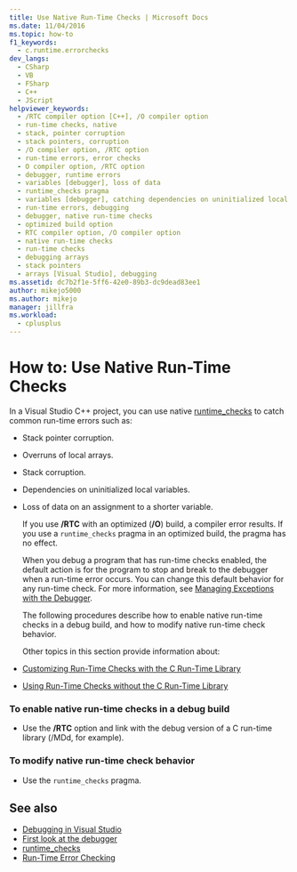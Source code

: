 ```yaml
---
title: Use Native Run-Time Checks | Microsoft Docs
ms.date: 11/04/2016
ms.topic: how-to
f1_keywords: 
  - c.runtime.errorchecks
dev_langs: 
  - CSharp
  - VB
  - FSharp
  - C++
  - JScript
helpviewer_keywords: 
  - /RTC compiler option [C++], /O compiler option
  - run-time checks, native
  - stack, pointer corruption
  - stack pointers, corruption
  - /O compiler option, /RTC option
  - run-time errors, error checks
  - O compiler option, /RTC option
  - debugger, runtime errors
  - variables [debugger], loss of data
  - runtime_checks pragma
  - variables [debugger], catching dependencies on uninitialized local variables
  - run-time errors, debugging
  - debugger, native run-time checks
  - optimized build option
  - RTC compiler option, /O compiler option
  - native run-time checks
  - run-time checks
  - debugging arrays
  - stack pointers
  - arrays [Visual Studio], debugging
ms.assetid: dc7b2f1e-5ff6-42e0-89b3-dc9dead83ee1
author: mikejo5000
ms.author: mikejo
manager: jillfra
ms.workload: 
  - cplusplus
---
```

# How to: Use Native Run-Time Checks
In a Visual Studio C++ project, you can use native [runtime_checks](/cpp/preprocessor/runtime-checks) to catch common run-time errors such as:

- Stack pointer corruption.

- Overruns of local arrays.

- Stack corruption.

- Dependencies on uninitialized local variables.

- Loss of data on an assignment to a shorter variable.

  If you use **/RTC** with an optimized (**/O**) build, a compiler error results. If you use a `runtime_checks` pragma in an optimized build, the pragma has no effect.

  When you debug a program that has run-time checks enabled, the default action is for the program to stop and break to the debugger when a run-time error occurs. You can change this default behavior for any run-time check. For more information, see [Managing Exceptions with the Debugger](../debugger/managing-exceptions-with-the-debugger.md).

  The following procedures describe how to enable native run-time checks in a debug build, and how to modify native run-time check behavior.

  Other topics in this section provide information about:

- [Customizing Run-Time Checks with the C Run-Time Library](../debugger/native-run-time-checks-customization.md)

- [Using Run-Time Checks without the C Run-Time Library](../debugger/using-run-time-checks-without-the-c-run-time-library.md)

### To enable native run-time checks in a debug build

- Use the **/RTC** option and link with the debug version of a C run-time library (/MDd, for example).

### To modify native run-time check behavior

- Use the `runtime_checks` pragma.

## See also
- [Debugging in Visual Studio](../debugger/index.yml)
- [First look at the debugger](../debugger/debugger-feature-tour.md)
- [runtime_checks](/cpp/preprocessor/runtime-checks)
- [Run-Time Error Checking](/cpp/c-runtime-library/run-time-error-checking)